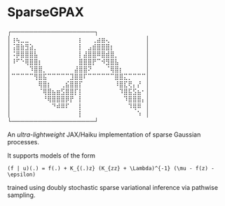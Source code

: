 # SparseGPAX

┌───────────────────┐\
│⢰⢦⣀⣀⠀⠀⠀⠀⠀⠀⠀⠀⠀⠀⠀⡆⠀⠀⢀⣴⣶⢄⠀⠀⠀⠀⠀⠀⠀⠀│\
│⢨⣿⣷⣻⣵⡀⠀⠀⠀⠀⠀⠀⠀⠀⠀⡇⠀⣠⣾⣿⣿⣿⡆⠀⠀⠀⠀⠀⠀⠀│\
│⠨⡿⣿⣿⣿⣧⠀⠀⠀⠀⠀⠀⠀⠀⠀⡇⣼⣿⣿⠿⣿⣾⣿⡀⠀⠀⠀⠀⠀⠀│\
│⠸⠋⠑⢿⣿⣿⡆⠀⠀⠀⠀⠀⠀⠀⠀⣿⣿⣿⡟⠉⠺⣻⣿⣧⠀⠀⠀⠀⠀⠀│\
│⠀⠀⠀⠀⠹⣿⣿⡀⠀⠀⠀⠀⠀⠀⣼⣿⣿⠝⠀⠀⠀⠈⢿⣿⡆⠀⠀⠀⠀⠀│\
│⠉⠉⠉⠉⠉⢻⣿⣯⠉⠉⠉⠉⠉⣹⣿⣿⠏⠉⠉⠉⠉⠉⠉⣿⣿⣍⡉⠉⠉⠉│\
│⠀⠀⠀⠀⠀⠀⢿⣿⡆⠀⠀⢀⣮⣿⣿⡏⠀⠀⠀⠀⠀⠀⠀⠸⣿⣏⢟⡄⡜⠀│\
│⠀⠀⠀⠀⠀⠀⠈⢿⣿⣦⣶⣫⣿⣿⡏⡇⠀⠀⠀⠀⠀⠀⠀⠀⠹⣿⣯⣫⣦⠂│\
│⠀⠀⠀⠀⠀⠀⠀⠘⢿⣿⣿⣿⡿⡟⠀⡇⠀⠀⠀⠀⠀⠀⠀⠀⠀⠹⣿⣿⣿⡄│\
│⠀⠀⠀⠀⠀⠀⠀⠀⠀⠙⠾⠿⠏⠀⠀⡇⠀⠀⠀⠀⠀⠀⠀⠀⠀⠀⠹⢿⠿⠀│\
│⠀⠀⠀⠀⠀⠀⠀⠀⠀⠀⠀⠀⠀⠀⠀⡇⠀⠀⠀⠀⠀⠀⠀⠀⠀⠀⠀⠀⠱⠀│\
└───────────────────┘

An *ultra-lightweight* JAX/Haiku implementation of sparse Gaussian processes.

It supports models of the form
```
(f | u)(.) = f(.) + K_{(.)z} (K_{zz} + \Lambda)^{-1} (\mu - f(z) - \epsilon)
```
trained using doubly stochastic sparse variational inference via pathwise sampling.